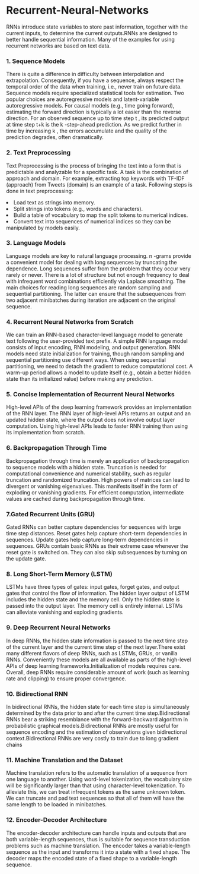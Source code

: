 # Recurrent-Neural-Networks <br>
RNNs introduce state variables to store past information, together with the current inputs, to determine the current outputs.RNNs are designed to better handle sequential information. Many of the examples for using recurrent networks are based on text data.

### 1. Sequence Models <br>
There is quite a difference in difficulty between interpolation and extrapolation. Consequently, if you have a sequence, always respect the temporal order of the data when training, i.e., never train on future data. Sequence models require specialized statistical tools for estimation. Two popular choices are autoregressive models and latent-variable autoregressive models. For causal models (e.g., time going forward), estimating the forward direction is typically a lot easier than the reverse direction. For an observed sequence up to time step  t , its predicted output at time step  t+k  is the  k -step-ahead prediction. As we predict further in time by increasing  k , the errors accumulate and the quality of the prediction degrades, often dramatically.

### 2. Text Preprocessing <br>
Text Preprocessing is the process of bringing the text into a form that is predictable and analyzable for a specific task. A task is the combination of approach and domain. For example, extracting top keywords with TF-IDF (approach) from Tweets (domain) is an example of a task. Following steps is done in text preprocessing: <br>

<li>Load text as strings into memory.

<li>Split strings into tokens (e.g., words and characters).

<li>Build a table of vocabulary to map the split tokens to numerical indices.

<li>Convert text into sequences of numerical indices so they can be manipulated by models easily.
  
 ### 3. Language Models <br>
Language models are key to natural language processing. n -grams provide a convenient model for dealing with long sequences by truncating the dependence. Long sequences suffer from the problem that they occur very rarely or never. There is a lot of structure but not enough frequency to deal with infrequent word combinations efficiently via Laplace smoothing. The main choices for reading long sequences are random sampling and sequential partitioning. The latter can ensure that the subsequences from two adjacent minibatches during iteration are adjacent on the original sequence.

### 4. Recurrent Neural Networks from Scratch <br>
We can train an RNN-based character-level language model to generate text following the user-provided text prefix. A simple RNN language model consists of input encoding, RNN modeling, and output generation. RNN models need state initialization for training, though random sampling and sequential partitioning use different ways. When using sequential partitioning, we need to detach the gradient to reduce computational cost. A warm-up period allows a model to update itself (e.g., obtain a better hidden state than its initialized value) before making any prediction.

### 5.  Concise Implementation of Recurrent Neural Networks <br>
 High-level APIs of the deep learning framework provides an implementation of the RNN layer. The RNN layer of high-level APIs returns an output and an updated hidden state, where the output does not involve output layer computation. Using high-level APIs leads to faster RNN training than using its implementation from scratch.
 
### 6. Backpropagation Through Time <br>
Backpropagation through time is merely an application of backpropagation to sequence models with a hidden state. Truncation is needed for computational convenience and numerical stability, such as regular truncation and randomized truncation. High powers of matrices can lead to divergent or vanishing eigenvalues. This manifests itself in the form of exploding or vanishing gradients. For efficient computation, intermediate values are cached during backpropagation through time.
  
### 7.Gated Recurrent Units (GRU) <br>
Gated RNNs can better capture dependencies for sequences with large time step distances. Reset gates help capture short-term dependencies in sequences. Update gates help capture long-term dependencies in sequences. GRUs contain basic RNNs as their extreme case whenever the reset gate is switched on. They can also skip subsequences by turning on the update gate.
  
### 8. Long Short-Term Memory (LSTM) <br>
LSTMs have three types of gates: input gates, forget gates, and output gates that control the flow of information. The hidden layer output of LSTM includes the hidden state and the memory cell. Only the hidden state is passed into the output layer. The memory cell is entirely internal. LSTMs can alleviate vanishing and exploding gradients.
  
### 9. Deep Recurrent Neural Networks <br>
  In deep RNNs, the hidden state information is passed to the next time step of the current layer and the current time step of the next layer.There exist many different flavors of deep RNNs, such as LSTMs, GRUs, or vanilla RNNs. Conveniently these models are all available as parts of the high-level APIs of deep learning frameworks.Initialization of models requires care. Overall, deep RNNs require considerable amount of work (such as learning rate and clipping) to ensure proper convergence.
  
 ### 10. Bidirectional RNN <br>
 In bidirectional RNNs, the hidden state for each time step is simultaneously determined by the data prior to and after the current time step.Bidirectional RNNs bear a striking resemblance with the forward-backward algorithm in probabilistic graphical models.Bidirectional RNNs are mostly useful for sequence encoding and the estimation of observations given bidirectional context.Bidirectional RNNs are very costly to train due to long gradient chains 
 
### 11. Machine Translation and the Dataset <br>
 Machine translation refers to the automatic translation of a sequence from one language to another. Using word-level tokenization, the vocabulary size will be significantly larger than that using character-level tokenization. To alleviate this, we can treat infrequent tokens as the same unknown token. We can truncate and pad text sequences so that all of them will have the same length to be loaded in minibatches.

### 12. Encoder-Decoder Architecture <br>
  The encoder-decoder architecture can handle inputs and outputs that are both variable-length sequences, thus is suitable for sequence transduction problems such as machine translation. The encoder takes a variable-length sequence as the input and transforms it into a state with a fixed shape.
The decoder maps the encoded state of a fixed shape to a variable-length sequence.
                                                               

